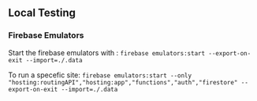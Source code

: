 ## Local Testing
### Firebase Emulators
Start the firebase emulators with : `firebase emulators:start --export-on-exit --import=./.data`


To run a specefic site: `firebase emulators:start --only "hosting:routingAPI","hosting:app","functions","auth","firestore" --export-on-exit --import=./.data`